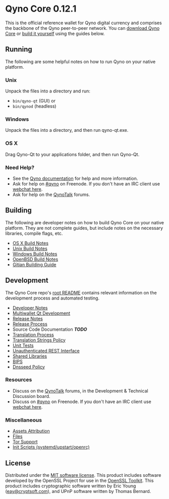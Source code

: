 Qyno Core 0.12.1
=====================

This is the official reference wallet for Qyno digital currency and comprises the backbone of the Qyno peer-to-peer network. You can [download Qyno Core](https://www.qyno.org/downloads/) or [build it yourself](#building) using the guides below.

Running
---------------------
The following are some helpful notes on how to run Qyno on your native platform.

### Unix

Unpack the files into a directory and run:

- `bin/qyno-qt` (GUI) or
- `bin/qynod` (headless)

### Windows

Unpack the files into a directory, and then run qyno-qt.exe.

### OS X

Drag Qyno-Qt to your applications folder, and then run Qyno-Qt.

### Need Help?

* See the [Qyno documentation](https://qyno.atlassian.net/wiki/display/DOC)
for help and more information.
* Ask for help on [#qyno](http://webchat.freenode.net?channels=qyno) on Freenode. If you don't have an IRC client use [webchat here](http://webchat.freenode.net?channels=qyno).
* Ask for help on the [QynoTalk](https://qynotalk.org/) forums.

Building
---------------------
The following are developer notes on how to build Qyno Core on your native platform. They are not complete guides, but include notes on the necessary libraries, compile flags, etc.

- [OS X Build Notes](build-osx.md)
- [Unix Build Notes](build-unix.md)
- [Windows Build Notes](build-windows.md)
- [OpenBSD Build Notes](build-openbsd.md)
- [Gitian Building Guide](gitian-building.md)

Development
---------------------
The Qyno Core repo's [root README](/README.md) contains relevant information on the development process and automated testing.

- [Developer Notes](developer-notes.md)
- [Multiwallet Qt Development](multiwallet-qt.md)
- [Release Notes](release-notes.md)
- [Release Process](release-process.md)
- Source Code Documentation ***TODO***
- [Translation Process](translation_process.md)
- [Translation Strings Policy](translation_strings_policy.md)
- [Unit Tests](unit-tests.md)
- [Unauthenticated REST Interface](REST-interface.md)
- [Shared Libraries](shared-libraries.md)
- [BIPS](bips.md)
- [Dnsseed Policy](dnsseed-policy.md)

### Resources
* Discuss on the [QynoTalk](https://qynotalk.org/) forums, in the Development & Technical Discussion board.
* Discuss on [#qyno](http://webchat.freenode.net/?channels=qyno) on Freenode. If you don't have an IRC client use [webchat here](http://webchat.freenode.net/?channels=qyno).

### Miscellaneous
- [Assets Attribution](assets-attribution.md)
- [Files](files.md)
- [Tor Support](tor.md)
- [Init Scripts (systemd/upstart/openrc)](init.md)

License
---------------------
Distributed under the [MIT software license](http://www.opensource.org/licenses/mit-license.php).
This product includes software developed by the OpenSSL Project for use in the [OpenSSL Toolkit](https://www.openssl.org/). This product includes
cryptographic software written by Eric Young ([eay@cryptsoft.com](mailto:eay@cryptsoft.com)), and UPnP software written by Thomas Bernard.
